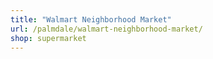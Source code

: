 ```yaml
---
title: "Walmart Neighborhood Market"
url: /palmdale/walmart-neighborhood-market/
shop: supermarket
---
```

